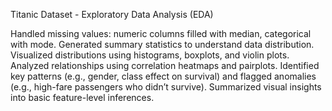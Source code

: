 Titanic Dataset - Exploratory Data Analysis (EDA)

Handled missing values: numeric columns filled with median, categorical with mode.
Generated summary statistics to understand data distribution.
Visualized distributions using histograms, boxplots, and violin plots.
Analyzed relationships using correlation heatmaps and pairplots.
Identified key patterns (e.g., gender, class effect on survival) and flagged anomalies (e.g., high-fare passengers who didn’t survive).
Summarized visual insights into basic feature-level inferences.
